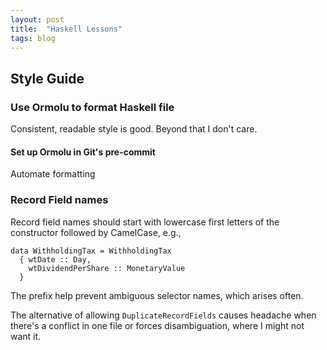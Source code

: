 ```yaml
---
layout: post
title:  "Haskell Lessons"
tags: blog
---
```


## Style Guide

### Use Ormolu to format Haskell file

Consistent, readable style is good. Beyond that I don't care.

#### Set up Ormolu in Git's pre-commit

Automate formatting

### Record Field names

Record field names should start with lowercase first letters of the constructor
followed by CamelCase, e.g.,

    data WithholdingTax = WithholdingTax
      { wtDate :: Day,
        wtDividendPerShare :: MonetaryValue
      }

The prefix help prevent ambiguous selector names, which arises often.

The alternative of allowing `DuplicateRecordFields` causes headache when
there's a conflict in one file or forces disambiguation, where I might not want it.
